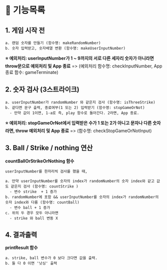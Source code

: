 # 📄 기능목록

## 1. 게임 시작 전

    a. 랜덤 숫자를 만들기 (함수명: makeRandomNumber)
    b. 숫자 입력받고, 숫자배열 변환 (함수명: makeUserInputNumber)

**⭐️ 예외처리: userInputNumber가 1 ~ 9까지의 서로 다른 세자리 숫자가 아니라면 throw문으로 예외처리 및 App 종료** => (예외처리 함수명: checkInputNumber, App 종료 함수: gameTerminate)

## 2. 숫자 검사 (3스트라이크)

    a. userInputNumber가 randomNumber 와 같은지 검사 (함수명: isThreeStrike)
    b. 같다면 문구 출력, 종료여부(1 또는 2) 입력받기 (함수명: stopGameOrNot)
      - 만약 값이 1이면, 1-a로 즉, play 함수로 돌아간다. 2라면, App 종료.

**⭐️ 예외처리: stopGameOrNot에서 입력받은 수가 1 또는 2가 아니고 문자나 다른 숫자라면, throw 예외처리 및 App 종료** => (함수명: checkStopGameOrNotInput)

## 3. Ball / Strike / nothing 연산

**countBallOrStrikeOrNothing 함수**

    userInputNumber를 한자리씩 검사를 했을 때,

    a. 만약 userInputNumber를 숫자의 index가 randomNumber의 숫자 index와 같고 값도 같은지 검사 (함수명: countStrike )
      - 변수 strike  + 1 증가
    b. randomNumber에 포함 && userInputNumber를 숫자의 index가 randomNumber의 숫자 index와 다름 (함수명: countBall)
      - 변수 ball + 1 증가
    c. 위의 두 경우 모두 아니라면
      - strike 와 ball 변동 X

## 4. 결과출력

**printResult 함수**

    a. strike, ball 변수가 0 보다 크다면 값을 출력.
    b. 둘 다 0 이면 '낫싱' 출력
